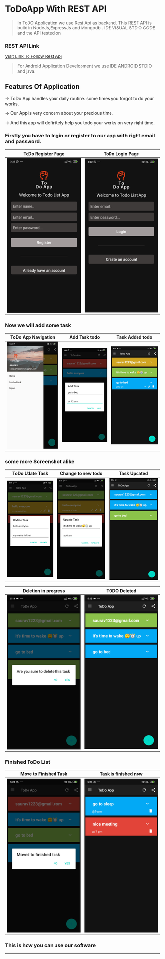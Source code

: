 # ToDoApp With REST API


>In ToDO Application we use Rest Api as backend. This REST API is build in NodeJs,ExpressJs and Mongodb . IDE VISUAL STDIO CODE and the API tested on 

### REST API Link
[Visit Link To Follow Rest Api](https://github.com/sauravsuman7/Todo-REST-API "LCO")



>For Android Application Development we use IDE ANDROID STDIO and java.



## Features Of Application

&rarr; ToDo App handles your daily routine. some times you forgot to do your works.

&rarr; Our App is very concern about your precious time. 

&rarr; And this app will definitely help you todo your works on very right time.

### Firstly you have to login or register to our app with right email and password.

ToDo Register Page             |  ToDo Login Page
:-------------------------:|:-------------------------:
 <img src="images/register_page.jpg" alt="drawing" width="250"/>  | <img src="images/login_page.jpg" alt="drawing" width="250"/>



### Now we will add some task

ToDo App Navigation             |  Add Task todo          | Task Added todo
:-------------------------:|:-------------------------:|:-------------------------:
 <img src="images/todo_app.jpg" alt="drawing" width="250"/>  | <img src="images/add_task.jpg" alt="drawing" width="250"/> | <img src="images/task_added.jpg" alt="drawing" width="250"/>

### some more Screenshot alike

ToDo Udate Task             |  Change to new todo          | Task Updated
:-------------------------:|:-------------------------:|:-------------------------:
 <img src="images/update_task.jpg" alt="drawing" width="250"/>  | <img src="images/to_update_task.jpg" alt="drawing" width="250"/> | <img src="images/task_update.jpg" alt="drawing" width="250"/>




 Deletion in progress             |  TODO Deleted
:-------------------------:|:-------------------------:
 <img src="images/delete2.jpg" alt="drawing" width="250"/>  | <img src="images/delete1.jpg" alt="drawing" width="250"/>


### Finished ToDo List

Move to Finished Task             |  Task is finished now
:-------------------------:|:-------------------------:
 <img src="images/move1.jpg" alt="drawing" width="250"/>  | <img src="images/move2.jpg" alt="drawing" width="250"/>



### This is how you can use our software


***
